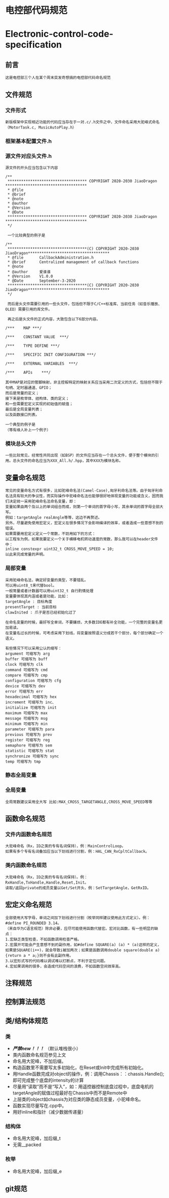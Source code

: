 # 电控部代码规范
# Electronic-control-code-specification

## 前言
	这是电控部三个人在某个周末突发奇想搞的电控部代码命名规范

## 文件规范	

### 文件形式
	新版框架中实现相近功能的代码应当存在于一对.c/.h文件之中，文件命名采用大驼峰式命名（MotorTask.c, MusicAutoPlay.h）

### 框架基本配置文件.h

### 源文件对应头文件.h
	源文件的开头应当包含以下内容
	
	/**
	 *********************************** COPYRIGHT 2020-2030 JiaoDragon ************************************
	 * @file       
	 * @brief      
	 * @note
	 * @author
	 * @Version    
	 * @Date   
	 *********************************** COPYRIGHT 2020-2030 JiaoDragon ************************************
	 */
	 
	 一个比较典型的例子是
	 
	/**
	 ***********************************(C) COPYRIGHT 2020-2030 JiaoDragon************************************
	 * @file       CallbackAdministration.h
	 * @brief      Centralized management of callback functions
	 * @note
	 * @author	   爱谁谁
	 * @Version    V1.0.0
	 * @Date       September-3-2020
	 ***********************************(C) COPYRIGHT 2020-2030 JiaoDragon************************************
	 */
	 
	 而后是头文件需要引用的一些头文件，包括但不限于C/C++标准库、当前任务（如音乐播放、OLED）需要引用的库文件。
	 
	 再之后是头文件的正式内容，大致包含以下6部分内容。
	
	/***	MAP	***/
	
	/***	CONSTANT VALUE	***/
	
	/***	TYPE DEFINE	***/
	
	/***	SPECIFIC INIT CONFIGURATION	***/
	
	/***	EXTERNAL VARIABLES	***/
	
	/***	APIs	***/
	
	其中MAP是对应的管脚映射，非主控板特定的映射关系应当采用二次定义的方式，包括但不限于句柄、定时器通道、GPIO；
	而后是常量的定义；
	接下来是枚举体、结构体、类的定义；
	和一些需要宏定义实现的初始值的赋值；
	最后是全局变量列表；
	以及函数接口列表。
	
	一个典型的例子是
	（等有缘人补上一个例子）

### 模块总头文件
	一些比较常见，经常性共同出现（如BSP）的文件应当存在一个总头文件，便于整个模块的引用。总头文件的命名应当为XXX_All.h/.hpp，其中XXX为模块名称。

## 变量命名规范
	常见的变量命名方式有很多，比如驼峰命名法(Camel-Case),匈牙利命名法等。由于匈牙利命名法具有较大的争议性，而实际操作中驼峰命名法也能够很好地体现变量的功能或含义，因而我们决定统一采用驼峰命名法命名变量，即：
	变量如果由两个及以上的单词组合而成，则第一个单词的首字母小写，其余单词的首字母全部大写。
	例如：targetAngle realAngle等等，这边不再赘述。
	另外，尽量避免使用宏定义，宏定义在很多情况下会影响编译的效率，或者造成一些意想不到的错误。
	如果需要用宏定义定义一个常数，不妨用如下的方式：
	以工程车为例，如果我要定义一个关于横移电机转动速度的常数，那么我可以在header文件中：
	inline constexpr uint32_t CROSS_MOVE_SPEED = 10;
	以此来完成常量的声明。
### 局部变量
	采用驼峰命名法，确定好变量的类型，不要错乱。
	可以用uint8_t来代替bool。
	一般常量或者计数器可以用uint32_t 自行酌情处理
	变量要体现其内涵或者是功能，比如：
	targetAngle : 目标角度
	presentTarget : 当前目标
	clawInited : 爪子是否已经初始化过了

	在命名变量的时候，最好写全单词，不要嫌烦，大多数IDE都有补全功能，一个完整的变量名更加易读。
	在变量名过长的时候，可考虑采用下划线，将变量按照语义分成若干个部分，每个部分确定一个语义。

	有些情况下可以采用公认的缩写：
	argument 可缩写为 arg 
	buffer 可缩写为 buff 
	clock 可缩写为 clk 
	command 可缩写为 cmd 
	compare 可缩写为 cmp 
	configuration 可缩写为 cfg 
	device 可缩写为 dev 
	error 可缩写为 err 
	hexadecimal 可缩写为 hex 
	increment 可缩写为 inc、 
	initialize 可缩写为 init 
	maximum 可缩写为 max 
	message 可缩写为 msg 
	minimum 可缩写为 min 
	parameter 可缩写为 para 
	previous 可缩写为 prev 
	register 可缩写为 reg 
	semaphore 可缩写为 sem 
	statistic 可缩写为 stat 
	synchronize 可缩写为 sync 
	temp 可缩写为 tmp

### 静态全局变量
 
### 全局变量
	全局常数建议采用全大写 比如:MAX_CROSS_TARGETANGLE,CROSS_MOVE_SPEED等等	
## 函数命名规范

### 文件内函数命名规范
	大驼峰命名（Rx，ID之类的专有名词保持），例：MainControlLoop。
	如果有多个专有名词叠加应当以下划线进行分割，例：HAL_CAN_RxCpltCallback。

### 类内函数命名规范
	大驼峰命名（Rx，ID之类的专有名词保持）。例：RxHandle,TxHandle,Handle,Reset,Init。
	读取/返回private的成员变量以Get/Set开头，例：SetTargetAngle，GetRxID。

## 宏定义命名规范

```
全部使用大写字母，单词之间加下划线进行分割（枚举同样建议使用此方式定义）。例：#define PI_ROUNDED 3.14。
（来自华为C语言规范）除非必要，应尽可能使用函数代替宏。宏对比函数，有一些明显的缺点：
1.宏缺乏类型检查，不如函数调用检查严格。
2.宏展开可能会产生意想不到的副作用，如#define SQUARE(a) (a) * (a)这样的定义，如果是SQUARE(i++)，就会导致i被加两次；如果是函数调用double square(double a) {return a * a;}则不会有此副作用。
3.以宏形式写的代码难以调试难以打断点，不利于定位问题。
4.宏如果调用的很多，会造成代码空间的浪费，不如函数空间效率高。
```

## 注释规范

## 控制算法规范

## 类/结构体规范
### 类
* ***严禁new！！！*** （默认堆栈很小）
* 类内函数命名规范参见上文
* 命名用大驼峰，不加后缀。
* 构造函数里不需要写太多初始化，在Reset或Init中完成所有初始化。
* 用Handle函数完成对object的操作，例：调用Chassis：：chassis.Handle();即可完成整个底盘的intensity的计算
* 尽量用“读取”而不是“写入”，如：用遥控器控制底盘过程中，底盘电机的targetAngle的赋值过程最好在Chassis中而不是Remote中
* 上层类的object如chassis为对应类的静态成员变量，小驼峰命名。
* 函数实现尽量写在.cpp中。
* 用好inline和指针（减少数据传递量）
### 结构体
* 命名用大驼峰，加后缀_t
* 无需__packed
### 枚举
* 命名用大驼峰，加后缀_e
	
## git规范
